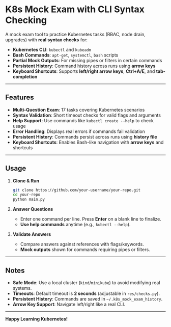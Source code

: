
# K8s Mock Exam with CLI Syntax Checking

A mock exam tool to practice Kubernetes tasks (RBAC, node drain, upgrades) with **real syntax checks** for:

- **Kubernetes CLI**: `kubectl` and `kubeadm`  
- **Bash Commands**: `apt-get`, `systemctl`, `bash` scripts  
- **Partial Mock Outputs**: For missing pipes or filters in certain commands  
- **Persistent History**: Command history across runs using **arrow keys**  
- **Keyboard Shortcuts**: Supports **left/right arrow keys**, **Ctrl+A/E**, and **tab-completion**  

---

## Features

- **Multi-Question Exam**: 17 tasks covering Kubernetes scenarios  
- **Syntax Validation**: Short timeout checks for valid flags and arguments  
- **Help Support**: Use commands like `kubectl create --help` to check usage  
- **Error Handling**: Displays real errors if commands fail validation  
- **Persistent History**: Commands persist across runs using **history file**  
- **Keyboard Shortcuts**: Enables Bash-like navigation with **arrow keys** and shortcuts  

---

## Usage

1. **Clone & Run**  

   ```bash
   git clone https://github.com/your-username/your-repo.git
   cd your-repo
   python main.py
   ```

2. **Answer Questions**  
   - Enter one command per line. Press **Enter** on a blank line to finalize.  
   - **Use help commands** anytime (e.g., `kubectl --help`).  

3. **Validate Answers**  
   - Compare answers against references with flags/keywords.  
   - **Mock outputs** shown for commands requiring pipes or filters.  

---

## Notes

- **Safe Mode**: Use a local cluster (`kind`/`minikube`) to avoid modifying real systems.  
- **Timeouts**: Default timeout is **2 seconds** (adjustable in `res/checks.py`).  
- **Persistent History**: Commands are saved in `~/.k8s_mock_exam_history`.  
- **Arrow Key Support**: Navigate left/right like a real CLI.  

---

**Happy Learning Kubernetes!**
